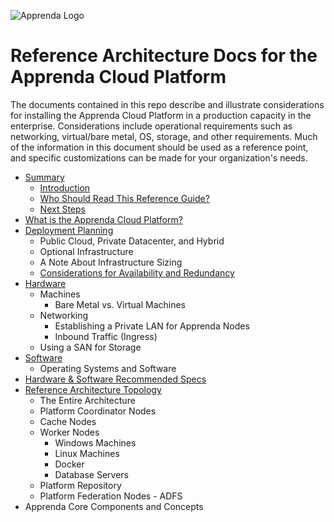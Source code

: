 
![Apprenda Logo](https://github.com/mammerman/acp-reference-architecture/raw/master/resources/apprenda-logo.png)

# Reference Architecture Docs for the Apprenda Cloud Platform

The documents contained in this repo describe and illustrate considerations for installing the Apprenda Cloud Platform in a production capacity in the enterprise.  Considerations include operational requirements such as networking, virtual/bare metal, OS, storage, and other requirements.  Much of the information in this document should be used as a reference point, and specific customizations can be made for your organization's needs.

* [Summary](summary/summary.md)
  * [Introduction](summary/summary.md#introduction)
  * [Who Should Read This Reference Guide?](summary/summary.md#who-should-read)
  * [Next Steps](summary/summary.md#next-steps)
* [What is the Apprenda Cloud Platform?](overview/what-is-the-apprenda-cloud-platform.md)
* [Deployment Planning](planning/deployment-planning.md)
  * Public Cloud, Private Datacenter, and Hybrid
  * Optional Infrastructure
  * A Note About Infrastructure Sizing
  * [Considerations for Availability and Redundancy](planning/considerations-for-availability.md)
* [Hardware](provisioning/hardware.md)
  * Machines
    * Bare Metal vs. Virtual Machines
  * Networking
    * Establishing a Private LAN for Apprenda Nodes
    * Inbound Traffic (Ingress)
  * Using a SAN for Storage
* [Software](provisioning/software.md)
  * Operating Systems and Software
* [Hardware & Software Recommended Specs](provisioning/recommendations.md)
* [Reference Architecture Topology](architecture/topology-single-cloud.md)
  * The Entire Architecture
  * Platform Coordinator Nodes
  * Cache Nodes
  * Worker Nodes
    * Windows Machines
    * Linux Machines
    * Docker
    * Database Servers
  * Platform Repository
  * Platform Federation Nodes - ADFS
* Apprenda Core Components and Concepts
